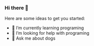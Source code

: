 ### Hi there 👋

Here are some ideas to get you started:

- 🌱 I’m currently learning programing
- 🤔 I’m looking for help with programing
- 💬 Ask me about dogs
